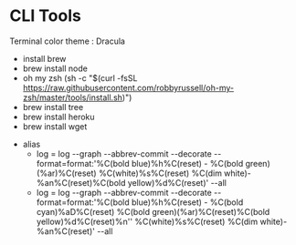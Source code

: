 # CLI Tools

Terminal color theme : Dracula

-   install brew
-   brew install node
-   oh my zsh (sh -c "\$(curl -fsSL https://raw.githubusercontent.com/robbyrussell/oh-my-zsh/master/tools/install.sh)")
-   brew install tree
-   brew install heroku
-   brew install wget

*   alias
    -   log = log --graph --abbrev-commit --decorate --format=format:'%C(bold blue)%h%C(reset) - %C(bold green)(%ar)%C(reset) %C(white)%s%C(reset) %C(dim white)- %an%C(reset)%C(bold yellow)%d%C(reset)' --all
    -   log = log --graph --abbrev-commit --decorate --format=format:'%C(bold blue)%h%C(reset) - %C(bold cyan)%aD%C(reset) %C(bold green)(%ar)%C(reset)%C(bold yellow)%d%C(reset)%n'' %C(white)%s%C(reset) %C(dim white)- %an%C(reset)' --all
